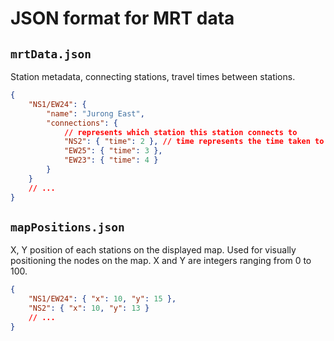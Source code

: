 # JSON format for MRT data

## `mrtData.json`

Station metadata, connecting stations, travel times between stations.

```json
{
    "NS1/EW24": {
        "name": "Jurong East",
        "connections": {
            // represents which station this station connects to
            "NS2": { "time": 2 }, // time represents the time taken to go from the current station to this station
            "EW25": { "time": 3 },
            "EW23": { "time": 4 }
        }
    }
    // ...
}
```

## `mapPositions.json`

X, Y position of each stations on the displayed map. Used for visually positioning the nodes on the map. X and Y are integers ranging from 0 to 100.

```json
{
    "NS1/EW24": { "x": 10, "y": 15 },
    "NS2": { "x": 10, "y": 13 }
    // ...
}
```
